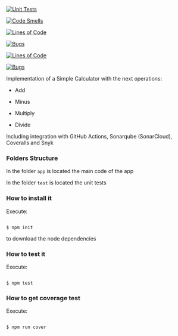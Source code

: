 [![Unit Tests](https://github.com/Ripsg/lab22023/actions/workflows/testing.yml/badge.svg)](https://github.com/Ripsg/lab22023/actions/workflows/testing.yml)

[![Code Smells](https://sonarcloud.io/api/project_badges/measure?project=Ripsg_lab22023&metric=code_smells)](https://sonarcloud.io/summary/new_code?id=Ripsg_lab22023)

[![Lines of Code](https://sonarcloud.io/api/project_badges/measure?project=Ripsg_lab22023&metric=ncloc)](https://sonarcloud.io/summary/new_code?id=Ripsg_lab22023)

[![Bugs](https://sonarcloud.io/api/project_badges/measure?project=Ripsg_lab22023&metric=bugs)](https://sonarcloud.io/summary/new_code?id=Ripsg_lab22023)

[![Lines of Code](https://sonarcloud.io/api/project_badges/measure?project=Ripsg_lab22023&metric=ncloc)](https://sonarcloud.io/summary/new_code?id=Ripsg_lab22023)

[![Bugs](https://sonarcloud.io/api/project_badges/measure?project=Ripsg_lab22023&metric=bugs)](https://sonarcloud.io/summary/new_code?id=Ripsg_lab22023)


Implementation of a Simple Calculator with the next operations:

 

* Add

* Minus

* Multiply

* Divide

 

Including integration with GitHub Actions, Sonarqube (SonarCloud), Coveralls and Snyk

 

### Folders Structure

 

In the folder `app` is located the main code of the app

 

In the folder `test` is located the unit tests

 

### How to install it

 

Execute:

 

```shell

$ npm init

```

to download the node dependencies

 

### How to test it

 

Execute:

 

```shell

$ npm test

```

 

### How to get coverage test

 

Execute:

 

```shell

$ npm run cover

```
